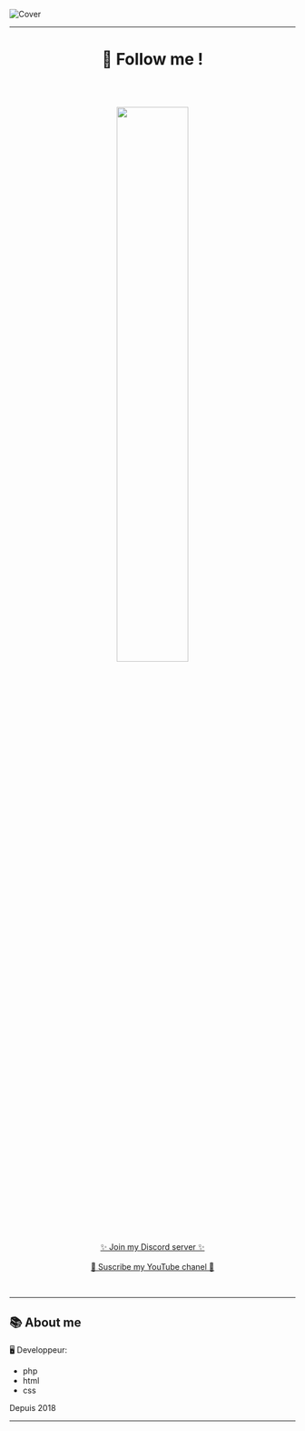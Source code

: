 ![Cover](https://github.com/Esio-01/Esio-01/blob/main/background.gif)

----

<h1 align="center">🔎 Follow me !</h1>
<br><br>
<p align="center">
  <img style="display: block; margin-left: auto; margin-right: auto; width: 50%;" src="https://discord.c99.nl/widget/theme-3/489140964125048872.png">
</p>
<br>
<p align="center">
  <a href="https://discord.gg/mqTMA2Wuj2">✨ Join my Discord server ✨</a>
  <br><br>
  <a href="https://www.youtube.com/channel/UCzsusjBbGdgrkqf4dncy6oA">🎥 Suscribe my YouTube chanel 🎥</a>
</p>
<br>

----

<h2>📚 About me</h2>
🖥 Developpeur:

- php
- html
- css

Depuis 2018

----
